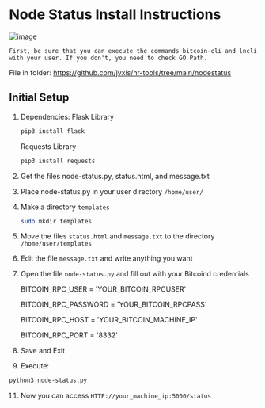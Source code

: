 # Node Status Install Instructions
![image](https://github.com/jvxis/minibolt/assets/108929149/a520ff0c-7de4-4489-9657-413312cb995f)

`First, be sure that you can execute the commands bitcoin-cli and lncli with your user. If you don't, you need to check GO Path.`

File in folder: https://github.com/jvxis/nr-tools/tree/main/nodestatus

## Initial Setup
1. Dependencies:
   Flask Library
   ```bash
   pip3 install flask
   ```
   Requests Library
   ```bash
   pip3 install requests
   ```
3. Get the files node-status.py, status.html, and message.txt
4. Place node-status.py in your user directory `/home/user/`
5. Make a directory `templates`
   ```bash
   sudo mkdir templates
   ```
6. Move the files `status.html` and `message.txt` to the directory `/home/user/templates`

7. Edit the file `message.txt` and write anything you want

8. Open the file `node-status.py` and fill out with your Bitcoind credentials

   BITCOIN_RPC_USER = 'YOUR_BITCOIN_RPCUSER'

   BITCOIN_RPC_PASSWORD = 'YOUR_BITCOIN_RPCPASS'

   BITCOIN_RPC_HOST = 'YOUR_BITCOIN_MACHINE_IP'

   BITCOIN_RPC_PORT = '8332'

9. Save and Exit

10. Execute:
   ```bash
   python3 node-status.py
   ```
11. Now you can access `HTTP://your_machine_ip:5000/status`
   
